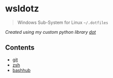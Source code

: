 # wsldotz

> Windows Sub-System for Linux `~/.dotfiles`

*Created using my custom python library [dot](./bin/dot)*

## Contents

- [git](git)
- [zsh](zsh)
- [bashhub](bashhub)
